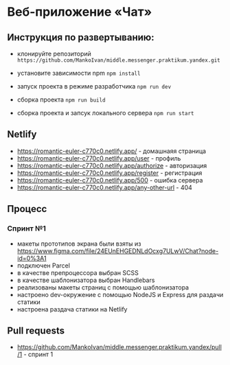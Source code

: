 # Веб-приложение «Чат»

## Инструкция по развертыванию:
- клонируйте репозиторий `https://github.com/MankoIvan/middle.messenger.praktikum.yandex.git`
- уcтановите зависимости npm `npm install`

- запуск проекта в режиме разработчика `npm run dev`
- сборка проекта `npm run build`
- сборка проекта и запсук локального сервера `npm run start`

## Netlify

- https://romantic-euler-c770c0.netlify.app/ - домашнаяя страница
- https://romantic-euler-c770c0.netlify.app/user - профиль
- https://romantic-euler-c770c0.netlify.app/authorize - авторизация
- https://romantic-euler-c770c0.netlify.app/register - регистрация
- https://romantic-euler-c770c0.netlify.app/500 - ошибка сервера
- https://romantic-euler-c770c0.netlify.app/any-other-url - 404

## Процесс
### Спринт №1
- макеты прототипов экрана были взяты из https://www.figma.com/file/24EUnEHGEDNLdOcxg7ULwV/Chat?node-id=0%3A1
- подключен Parcel
- в качестве препроцессора выбран SCSS
- в качестве шаблонизатора выбран Handlebars
- реализованы макеты страниц с помощью шаблонизатора
- настроено dev-окружение с помощью NodeJS и Express для раздачи статики 
- настроена раздача статики на Netlify

## Pull requests
 - https://github.com/MankoIvan/middle.messenger.praktikum.yandex/pull/1 - спринт 1
